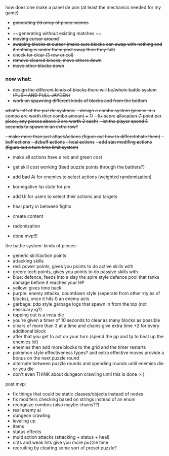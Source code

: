 how does one make a panel de pon (at least the mechanics needed for my game)
- ~~generating 2d array of piece scenes~~
- 
- ~~generating without existing matches ~~
- ~~moving cursor around~~
- ~~swaping blocks at cursor (make sure blocks can swap with nothing and if nothing is under them post swap then they fall)~~
- ~~check for clear (3 row or col)~~
- ~~remove cleared blocks, move others down~~
- ~~move other blocks down~~

### now what:
- ~~design the different kinds of blocks there will be/whole battle system (PUSH AND PULL JAYDEN)~~
- ~~work on spawning different kinds of blocks and from the bottom~~ 

~~what's left of the puzzle systems:~~
~~- design a combo system (pieces in a combo are worth thier combo amount + 1)~~
~~- fix score allocation (1 point per piece, any pieces above 3 are worth 2 each)~~
~~- let the player spend 5 seconds to spawn in an extra row?~~


~~- make more than just attackActions (figure out how to differetntiate them)~~
	~~- buff actions~~
	~~- debuff actions~~
	~~- heal actions~~
~~- add stat modifing actions (figure out a turn time limit system)~~

- make all actions have a red and green cost
- get skill cost working (feed puzzle points through the battlers?)
- add bad Ai for enemies to select actions (weighted randomization)
- ko/negative hp state for pm

- add Ui for users to select their actions and targets
- heal party in between fights
- create content
- radomization
- done mvp!!!

the battle system:
kinds of pieces:
- generic skill/action points
- attacking skills
- red: power points, gives you points to do active skills with 
- green: tech points, gives you points to do passive skills with 
- blue: defence, feeds into a slay the spire style defence pool that tanks damage before it reaches your HP
- yellow: gives time back
- purple: enemy attacks, countdown style (seperate from other styles of blocks), once it hits 0 an enemy acts
- garbage: pdp style garbage logs that spawn in from the top (not nessicary ig?)
- topping out is a insta die
- you're given a timer of 10 seconds to clear as many blocks as possible
- clears of more than 3 at a time and chains give extra time +2 for every additional block
- after that you get to act on your turn (spend the pp and tp to beat up the enemies lol) 
- enemies then add more blocks to the grid and the timer restarts
- pokemon style effectiveness types? and extra effective moves provide a bonus on the next puzzle round
- alternate between puzzle rounds and spending rounds until enemies die or you die
- don't even THINK about dungeon crawling until this is done >:(

post mvp:
- fix things that could be static classes/objects instead of nodes
- fix modifers checking based on strings instead of an enum
- recognize combos (also maybe chains??)
- real enemy ai
- dungeon crawling
- leveling up
- items
- status effects
- multi action attacks (attacking + status + heal)
- crits and weak hits give you more puzzle time
- recruiting by clearing some sort of preset puzzle?

